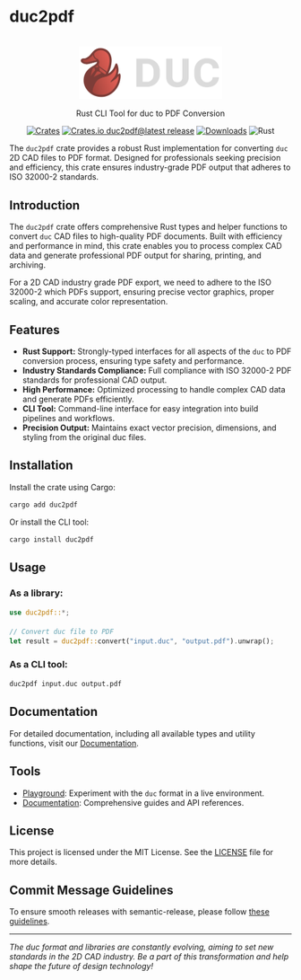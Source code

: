 # duc2pdf

<p align="center">
  <br/>
  <a href="https://duc.ducflair.com" target="_blank"><img width="256px" src="https://raw.githubusercontent.com/ducflair/assets/refs/heads/main/src/duc/duc-extended.png" /></a>
  <p align="center">Rust CLI Tool for duc to PDF Conversion</p>
  <p align="center" style="align: center;">
    <a href="https://crates.io/crates/duc2pdf/"><img src="https://shields.io/badge/Crates-FFC933?logo=Rust&logoColor=646464&style=round-square" alt="Crates" /></a>
    <a href="https://github.com/ducflair/duc/releases"><img src="https://img.shields.io/crates/v/duc2pdf?style=round-square&label=latest%20stable" alt="Crates.io duc2pdf@latest release" /></a>
    <a href="https://crates.io/crates/duc2pdf"><img src="https://img.shields.io/crates/d/duc2pdf?style=round-square&color=salmon" alt="Downloads" /></a>
    <img src="https://shields.io/badge/Rust-CE412B?logo=Rust&logoColor=fff&style=round-square" alt="Rust" />
  </p>
</p>

The `duc2pdf` crate provides a robust Rust implementation for converting `duc` 2D CAD files to PDF format. Designed for professionals seeking precision and efficiency, this crate ensures industry-grade PDF output that adheres to ISO 32000-2 standards.

## Introduction

The `duc2pdf` crate offers comprehensive Rust types and helper functions to convert `duc` CAD files to high-quality PDF documents. Built with efficiency and performance in mind, this crate enables you to process complex CAD data and generate professional PDF output for sharing, printing, and archiving.

For a 2D CAD industry grade PDF export, we need to adhere to the ISO 32000-2 which PDFs support, ensuring precise vector graphics, proper scaling, and accurate color representation.

## Features

- **Rust Support:** Strongly-typed interfaces for all aspects of the `duc` to PDF conversion process, ensuring type safety and performance.
- **Industry Standards Compliance:** Full compliance with ISO 32000-2 PDF standards for professional CAD output.
- **High Performance:** Optimized processing to handle complex CAD data and generate PDFs efficiently.
- **CLI Tool:** Command-line interface for easy integration into build pipelines and workflows.
- **Precision Output:** Maintains exact vector precision, dimensions, and styling from the original duc files.

## Installation

Install the crate using Cargo:

```bash
cargo add duc2pdf
```

Or install the CLI tool:

```bash
cargo install duc2pdf
```

## Usage

### As a library:

```rust
use duc2pdf::*;

// Convert duc file to PDF
let result = duc2pdf::convert("input.duc", "output.pdf").unwrap();
```

### As a CLI tool:

```bash
duc2pdf input.duc output.pdf
```

## Documentation

For detailed documentation, including all available types and utility functions, visit our [Documentation](https://duc.ducflair.com).

## Tools

- [Playground](https://ducflair.com/core): Experiment with the `duc` format in a live environment.
- [Documentation](https://duc.ducflair.com): Comprehensive guides and API references.


## License

This project is licensed under the MIT License. See the [LICENSE](./LICENSE) file for more details.

## Commit Message Guidelines

To ensure smooth releases with semantic-release, please follow [these guidelines](https://semantic-release.gitbook.io/semantic-release#how-does-it-work).

---

*The duc format and libraries are constantly evolving, aiming to set new standards in the 2D CAD industry. Be a part of this transformation and help shape the future of design technology!*